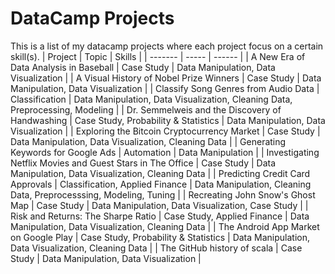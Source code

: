 # DataCamp Projects
This is a list of my datacamp projects where each project focus on a certain skill(s).
| Project | Topic | Skills |
| ------- | ----- | ------ |
| A New Era of Data Analysis in Baseball | Case Study | Data Manipulation, Data Visualization | 
| A Visual History of Nobel Prize Winners | Case Study | Data Manipulation, Data Visualization | 
| Classify Song Genres from Audio Data | Classification | Data Manipulation, Data Visualization, Cleaning Data, Preprocessing, Modeling | 
| Dr. Semmelweis and the Discovery of Handwashing | Case Study, Probability & Statistics | Data Manipulation, Data Visualization |
| Exploring the Bitcoin Cryptocurrency Market | Case Study | Data Manipulation, Data Visualization, Cleaning Data |
| Generating Keywords for Google Ads | Automation | Data Manipulation | 
| Investigating Netflix Movies and Guest Stars in The Office | Case Study | Data Manipulation, Data Visualization, Cleaning Data |
| Predicting Credit Card Approvals | Classification, Applied Finance | Data Manipulation, Cleaning Data, Preprocesssing, Modeling, Tuning | 
| Recreating John Snow's Ghost Map | Case Study | Data Manipulation, Data Visualization, Case Study | 
| Risk and Returns: The Sharpe Ratio | Case Study, Applied Finance | Data Manipulation, Data Visualization, Cleaning Data |
| The Android App Market on Google Play | Case Study, Probability & Statistics | Data Manipulation, Data Visualization, Cleaning Data |
| The GitHub history of scala | Case Study | Data Manipulation, Data Visualization | 
